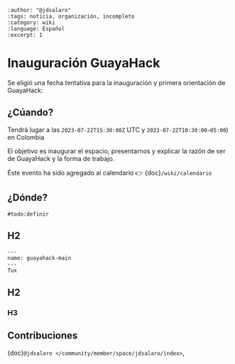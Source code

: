 ```{post} 2023-06-30
:author: "@jdsalaro"
:tags: noticia, organización, incompleto
:category: wiki
:language: Español
:excerpt: 1
```

# Inauguración GuayaHack

Se eligió una fecha tentativa para la inauguración y primera orientación de GuayaHack:

## ¿Cúando?

Tendrá lugar a las `2023‐07‐22T15:30:00Z` UTC y `2023‐07‐22T10:30:00−05:00`) en Colombia 

El objetivo es inaugurar el espacio, presentarnos y explicar la razón de ser de GuayaHack y la forma de trabajo.

Éste evento ha sido agregado al calendario 👉 {doc}`/wiki/calendario`

## ¿Dónde?

`#todo:definir`

## H2


```{figure} template.md-data/tux.png
---
name: guayahack-main
---
Tux
```


## H2

### H3

## Contribuciones 

{doc}`@jdsalaro </community/member/space/jdsalaro/index>`,

